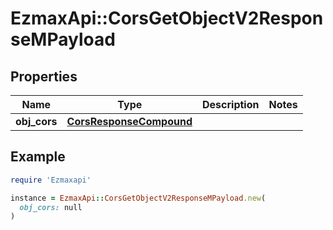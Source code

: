 # EzmaxApi::CorsGetObjectV2ResponseMPayload

## Properties

| Name | Type | Description | Notes |
| ---- | ---- | ----------- | ----- |
| **obj_cors** | [**CorsResponseCompound**](CorsResponseCompound.md) |  |  |

## Example

```ruby
require 'Ezmaxapi'

instance = EzmaxApi::CorsGetObjectV2ResponseMPayload.new(
  obj_cors: null
)
```

